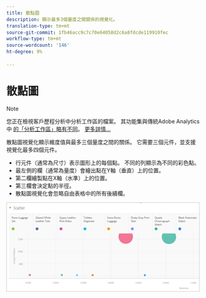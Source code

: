 ```yaml
---
title: 散點圖
description: 顯示最多3個量度之間關係的視覺化。
translation-type: tm+mt
source-git-commit: 1fb46acc9c7c70e64058d2c6a8fdcde119910fec
workflow-type: tm+mt
source-wordcount: '146'
ht-degree: 9%

---
```



# 散點圖

>[!NOTE]
>
>您正在檢視客戶歷程分析中分析工作區的檔案。 其功能集與傳統Adobe Analytics中 [的「分析工作區」略有不同](https://docs.adobe.com/content/help/zh-Hant/analytics/analyze/analysis-workspace/home.html)。 [更多詳情...](/help/getting-started/cja-aa.md)

散點圖視覺化顯示維度值與最多三個量度之間的關係。 它需要三個元件，並支援視覺化最多四個元件。

* 行元件（通常為尺寸）表示圖形上的每個點。 不同的列顯示為不同的彩色點。
* 最左側的欄（通常為量度）會繪出點在Y軸（垂直）上的位置。
* 第二欄繪製點在X軸（水準）上的位置。
* 第三欄會決定點的半徑。
* 散點圖視覺化會忽略自由表格中的所有後續欄。

![散點圖](assets/scatter.png)
